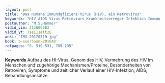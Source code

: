 ```yaml
---
layout: post 
title: "Das Humane Immundefizienz-Virus (HIV), ein Retrovirus"
keywords: "HIV AIDS Virus Retroviurs Krankheitserreger Infektion Immundefizienz Immunsystem"
postauthor: "M.S.Hammer"
vidid_vim: 212606683
vidid_yt: JseL11ett2Q
anki: "IMG_20170519.jpg"
book: b-suerbaum-2016A8
refpages: "S. 519-531, 785-795"
---
```

**Keywords** Aufbau des HI-Virus, Genom des HIV, Vermehrung des HIV im Menschen und zugehörige Mechanismen/Proteine, Besonderheiten von Retroviren, Symptome und zeitlicher Verlauf einer  HIV-Infektion, AIDS, Behandlungsansätze.
